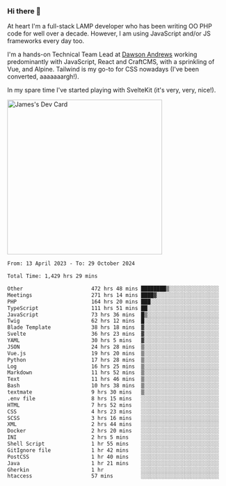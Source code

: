 ### Hi there 👋

<!--
**JamesNock/JamesNock** is a ✨ _special_ ✨ repository because its `README.md` (this file) appears on your GitHub profile.

Here are some ideas to get you started:

- 🔭 I’m currently working on ...
- 🌱 I’m currently learning ...
- 👯 I’m looking to collaborate on ...
- 🤔 I’m looking for help with ...
- 💬 Ask me about ...
- 📫 How to reach me: ...
- 😄 Pronouns: ...
- ⚡ Fun fact: ...
-->
At heart I'm a full-stack LAMP developer who has been writing OO PHP code for well over a decade. However, I am using JavaScript and/or JS frameworks every day too.

I'm a hands-on Technical Team Lead at [Dawson Andrews](https://www.dawsonandrews.com/) working predominantly with JavaScript, React and CraftCMS, with a sprinkling of Vue, and Alpine. Tailwind is my go-to for CSS nowadays (I've been converted, aaaaaaargh!).

In my spare time I've started playing with SvelteKit (it's very, very, nice!).

<a href="https://app.daily.dev/h2onock"><img src="https://api.daily.dev/devcards/v2/XQraFlxE3JPWOlcSuOB2K.png?type=default&r=18u" width="356" alt="James's Dev Card"/></a>

<!--START_SECTION:waka-->

```txt
From: 13 April 2023 - To: 29 October 2024

Total Time: 1,429 hrs 29 mins

Other                      472 hrs 48 mins ████████▒░░░░░░░░░░░░░░░░   33.08 %
Meetings                   271 hrs 14 mins ████▓░░░░░░░░░░░░░░░░░░░░   18.98 %
PHP                        164 hrs 20 mins ███░░░░░░░░░░░░░░░░░░░░░░   11.50 %
TypeScript                 111 hrs 51 mins ██░░░░░░░░░░░░░░░░░░░░░░░   07.83 %
JavaScript                 73 hrs 36 mins  █▒░░░░░░░░░░░░░░░░░░░░░░░   05.15 %
Twig                       62 hrs 12 mins  █░░░░░░░░░░░░░░░░░░░░░░░░   04.35 %
Blade Template             38 hrs 18 mins  ▓░░░░░░░░░░░░░░░░░░░░░░░░   02.68 %
Svelte                     36 hrs 23 mins  ▓░░░░░░░░░░░░░░░░░░░░░░░░   02.55 %
YAML                       30 hrs 5 mins   ▓░░░░░░░░░░░░░░░░░░░░░░░░   02.11 %
JSON                       24 hrs 28 mins  ▒░░░░░░░░░░░░░░░░░░░░░░░░   01.71 %
Vue.js                     19 hrs 20 mins  ▒░░░░░░░░░░░░░░░░░░░░░░░░   01.35 %
Python                     17 hrs 28 mins  ▒░░░░░░░░░░░░░░░░░░░░░░░░   01.22 %
Log                        16 hrs 25 mins  ▒░░░░░░░░░░░░░░░░░░░░░░░░   01.15 %
Markdown                   11 hrs 52 mins  ▒░░░░░░░░░░░░░░░░░░░░░░░░   00.83 %
Text                       11 hrs 46 mins  ▒░░░░░░░░░░░░░░░░░░░░░░░░   00.82 %
Bash                       10 hrs 38 mins  ▒░░░░░░░░░░░░░░░░░░░░░░░░   00.74 %
textmate                   9 hrs 30 mins   ▒░░░░░░░░░░░░░░░░░░░░░░░░   00.67 %
.env file                  8 hrs 15 mins   ░░░░░░░░░░░░░░░░░░░░░░░░░   00.58 %
HTML                       7 hrs 52 mins   ░░░░░░░░░░░░░░░░░░░░░░░░░   00.55 %
CSS                        4 hrs 23 mins   ░░░░░░░░░░░░░░░░░░░░░░░░░   00.31 %
SCSS                       3 hrs 16 mins   ░░░░░░░░░░░░░░░░░░░░░░░░░   00.23 %
XML                        2 hrs 44 mins   ░░░░░░░░░░░░░░░░░░░░░░░░░   00.19 %
Docker                     2 hrs 20 mins   ░░░░░░░░░░░░░░░░░░░░░░░░░   00.16 %
INI                        2 hrs 5 mins    ░░░░░░░░░░░░░░░░░░░░░░░░░   00.15 %
Shell Script               1 hr 55 mins    ░░░░░░░░░░░░░░░░░░░░░░░░░   00.14 %
GitIgnore file             1 hr 42 mins    ░░░░░░░░░░░░░░░░░░░░░░░░░   00.12 %
PostCSS                    1 hr 40 mins    ░░░░░░░░░░░░░░░░░░░░░░░░░   00.12 %
Java                       1 hr 21 mins    ░░░░░░░░░░░░░░░░░░░░░░░░░   00.10 %
Gherkin                    1 hr            ░░░░░░░░░░░░░░░░░░░░░░░░░   00.07 %
htaccess                   57 mins         ░░░░░░░░░░░░░░░░░░░░░░░░░   00.07 %
```

<!--END_SECTION:waka-->
